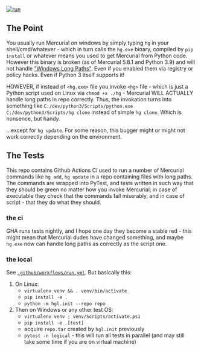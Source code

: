 [![run](https://github.com/Artalus/hg-longpath-test/actions/workflows/run.yml/badge.svg)](https://github.com/Artalus/hg-longpath-test/actions/workflows/run.yml)

## The Point
You usually run Mercurial on windows by simply typing `hg` in your shell/cmd/whatever - which in turn calls the
`hg.exe` binary, compiled by `pip install` or whatever means you used to get Mercurial from Python code.
However this binary is broken (as of Mercurial 5.8.1 and Python 3.9) and will not handle ["Windows Long Paths"](https://docs.microsoft.com/en-us/windows/win32/fileio/maximum-file-path-limitation?tabs=cmd).
Even if you enabled them via registry or policy hacks. Even if Python 3 itself supports it!

HOWEVER, if instead of `<hg.exe>` file you invoke `<hg>` file - which is just a Python script used on Linux via `chmod +x ./hg` -
Mercurial WILL ACTUALLY handle long paths in repo correctly. Thus, the invokation turns into something like
`C:/dev/python3/Scripts/python.exe C:/dev/python3/Scripts/hg clone` instead of simple `hg clone`. Which is nonsence, but handy.

...except for `hg update`. For some reason, this bugger might or might not work correctly depending on the environment.

## The Tests

This repo contains Github Actions CI used to run a number of Mercurial commands like `hg add`, `hg update` in a repo
containing files with long paths. The commands are wrapped into PyTest, and tests written in such way that they should
be green no matter how you invoke Mercurial; in case of executable they check that the commands fail miserably,
and in case of script - that they do what they should.

### the ci

GHA runs tests nightly, and I hope one day they become a stable red - this might mean that Mercurial dudes
have changed something, and maybe `hg.exe` now can handle long paths as correctly as the script one.

### the local

See [`.github/workflows/run.yml`](/.github/workflows/run.yml). But basically this:
1. On Linux:
    - `virtualenv venv && . venv/bin/activate`
    - `pip install -e .`
    - `python -m hgl.init --repo repo`
2. Then on Windows or any other test OS:
    - `virtualenv venv ; venv/Scripts/activate.ps1`
    - `pip install -e .[test]`
    - acquire `repo.tar` created by `hgl.init` previously
    - `pytest -n logical` - this will run all tests in parallel (and may still take some time if you are on virtual machine)

